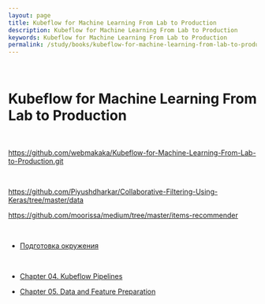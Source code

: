 ```yaml
---
layout: page
title: Kubeflow for Machine Learning From Lab to Production
description: Kubeflow for Machine Learning From Lab to Production
keywords: Kubeflow for Machine Learning From Lab to Production
permalink: /study/books/kubeflow-for-machine-learning-from-lab-to-production/
---
```


<br/>

# Kubeflow for Machine Learning From Lab to Production

<br/>

https://github.com/webmakaka/Kubeflow-for-Machine-Learning-From-Lab-to-Production.git

<br/>

https://github.com/Piyushdharkar/Collaborative-Filtering-Using-Keras/tree/master/data

https://github.com/moorissa/medium/tree/master/items-recommender

<br/>

- [Подготовка окружения](/study/books/kubeflow-for-machine-learning-from-lab-to-production/environment/)

<br/>

- [Chapter 04. Kubeflow Pipelines](/study/books/kubeflow-for-machine-learning-from-lab-to-production/kubeflow-pipelines/)

- [Chapter 05. Data and Feature Preparation](/study/books/kubeflow-for-machine-learning-from-lab-to-production/data-and-feature-preparation/)
